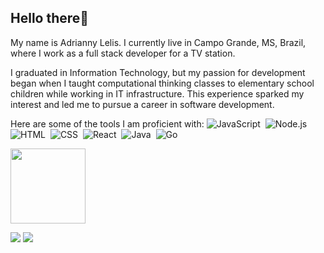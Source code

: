 ## Hello there👋

My name is Adrianny Lelis. I currently live in Campo Grande, MS, Brazil, where I work as a full stack developer for a TV station.

I graduated in Information Technology, but my passion for development began when I taught computational thinking classes to elementary school children while working in IT infrastructure. This experience sparked my interest and led me to pursue a career in software development.

Here are some of the tools I am proficient with: ![JavaScript](https://img.shields.io/badge/-JavaScript-05122A?style=flat&logo=javascript)&nbsp;
	![Node.js](https://img.shields.io/badge/-Node.js-05122A?style=flat&logo=node.js)&nbsp;
	![HTML](https://img.shields.io/badge/-HTML-05122A?style=flat&logo=HTML5)&nbsp;
	![CSS](https://img.shields.io/badge/-CSS-05122A?style=flat&logo=CSS3&logoColor=1572B6)&nbsp;
	![React](https://img.shields.io/badge/-React-05122A?style=flat&logo=react)&nbsp;
	![Java](https://img.shields.io/badge/Java-05122A?style=flat&logo=openjdk&logoColor=orange)&nbsp;
	![Go](https://img.shields.io/badge/-Go-05122A?style=flat&logo=go)&nbsp;




<div align="left">
  <a href="https://github.com/adriannylelis">
  <!-- <img height="120em"  src="https://github-readme-stats.vercel.app/api?username=adriannylelis&show_icons=true&theme=dracula&include_all_commits=false&count_private=true"/>-->
    

<img height="120em" src="https://github-readme-stats-sigma-five.vercel.app/api/top-langs/?username=adriannylelis&layout=compact&langs_count=7&theme=dracula"/> 


  <p>
  <!-- <img height="250em" src="https://i.ibb.co/wycJ1FL/adri-gif.gif" alt="adri-gif" border="0">  -->
    
  <a target="_blank" href="https://www.linkedin.com/in/adrianny-lelis-092420172/"><img src="https://img.shields.io/badge/-LinkedIn-%230077B5?style=for-the-badge&logo=linkedin&logoColor=white" target="_blank"></a> 
  <a target="_blank" href="mailto:adrianny.lelis@gmail.com"><img src="https://img.shields.io/badge/Gmail-D14836?style=for-the-badge&logo=gmail&logoColor=white"></a>
 <!-- <a  target="_blank" href="https://www.instagram.com/adriannylelis/"><img src="https://img.shields.io/badge/Instagram-E4405F?style=for-the-badge&logo=instagram&logoColor=white"></a>-->
    
<!--![Snake animation](https://github.com/adriannylelis/adriannylelis/blob/output/github-contribution-grid-snake.svg)-->
 
</div>
